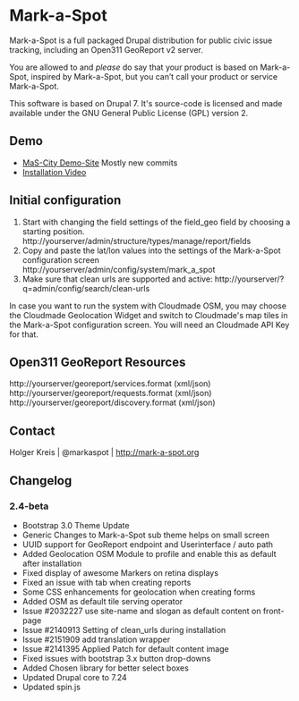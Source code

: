 # Mark-a-Spot

Mark-a-Spot is a full packaged Drupal distribution for public civic issue tracking, including an Open311 GeoReport v2 server.

You are allowed to and *please* do say that your product is based on Mark-a-Spot, inspired by Mark-a-Spot, but you can’t call your product or service Mark-a-Spot.

This software is based on Drupal 7.
It's source-code is licensed and made available under the GNU General Public License (GPL) version 2.

## Demo
* [MaS-City Demo-Site](http://markaspot.de/master) Mostly new commits
* [Installation Video](https://vimeo.com/43443940)

## Initial configuration

1. Start with changing the field settings of the field_geo field by choosing a starting position.
http://yourserver/admin/structure/types/manage/report/fields
2. Copy and paste the lat/lon values into the settings of the Mark-a-Spot configuration screen
http://yourserver/admin/config/system/mark_a_spot
3. Make sure that clean urls are supported and active: http://yourserver/?q=admin/config/search/clean-urls

In case you want to run the system with Cloudmade OSM, you may choose the Cloudmade Geolocation Widget and switch to Cloudmade's map tiles in the Mark-a-Spot configuration screen. You will need an Cloudmade API Key for that.

## Open311 GeoReport Resources

http://yourserver/georeport/services.format (xml/json)
http://yourserver/georeport/requests.format (xml/json)
http://yourserver/georeport/discovery.format (xml/json)

## Contact
Holger Kreis | @markaspot | http://mark-a-spot.org


## Changelog
### 2.4-beta
- Bootstrap 3.0 Theme Update
- Generic Changes to Mark-a-Spot sub theme helps on small screen
- UUID support for GeoReport endpoint and Userinterface / auto path
- Added Geolocation OSM Module to profile and enable this as default after installation
- Fixed display of awesome Markers on retina displays
- Fixed an issue with tab when creating reports
- Some CSS enhancements for geolocation  when creating forms
- Added OSM as default tile serving operator
- Issue #2032227 use site-name and slogan as default content on front-page
- Issue #2140913 Setting of clean_urls during installation
- Issue #2151909 add translation wrapper
- Issue #2141395 Applied Patch for default content image
- Fixed issues with bootstrap 3.x button drop-downs
- Added Chosen library for better select boxes
- Updated Drupal core to 7.24
- Updated spin.js
